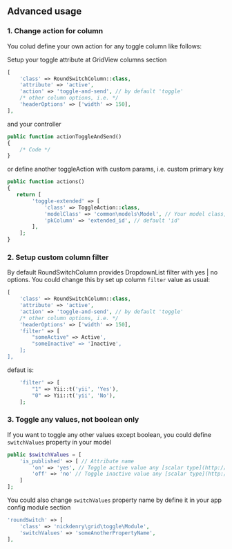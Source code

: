 Advanced usage
---

### 1. Change action for column

You colud define your own action for any toggle column like follows:

Setup your toggle attribute at GridView columns section

```php
[
    'class' => RoundSwitchColumn::class,
    'attribute' => 'active',
    'action' => 'toggle-and-send', // by default 'toggle'
    /* other column options, i.e. */
    'headerOptions' => ['width' => 150],
],
```

and your controller

```php
public function actionToggleAndSend()
{
    /* Code */
}
```

or define another toggleAction with custom params, i.e. custom primary key

```php
public function actions()
{
   return [
        'toggle-extended' => [
            'class' => ToggleAction::class,
            'modelClass' => 'common\models\Model', // Your model class,
            'pkColumn' => 'extended_id', // default 'id'
        ],
    ];
}
```

### 2. Setup custom column filter

By default RoundSwitchColumn provides DropdownList filter with yes | no options.
You could change this by set up column `filter` value as usual:

```php
[
    'class' => RoundSwitchColumn::class,
    'attribute' => 'active',
    'action' => 'toggle-and-send', // by default 'toggle'
    /* other column options, i.e. */
    'headerOptions' => ['width' => 150],
    'filter' => [
        "someActive" => Active',
        "someInactive" => 'Inactive',
    ];
],
```

defaut is:

```php
    'filter' => [
        "1" => Yii::t('yii', 'Yes'),
        "0" => Yii::t('yii', 'No'),
    ];
```

### 3. Toggle any values, not boolean only

If you want to toggle any other values except boolean, you could define `switchValues` property in your model

```php
public $switchValues = [
    'is_published' => [ // Attribute name
        'on' => 'yes', // Toggle active value any [scalar type](http://php.net/manual/en/language.types.intro.php)
        'off' => 'no' // Toggle inactive value any [scalar type](http://php.net/manual/en/language.types.intro.php)
    ]
];
```

You could also change `switchValues` property name by define it in your app config module section

```php
'roundSwitch' => [
    'class' => 'nickdenry\grid\toggle\Module',
    'switchValues' => 'someAnotherPropertyName',
],
```


